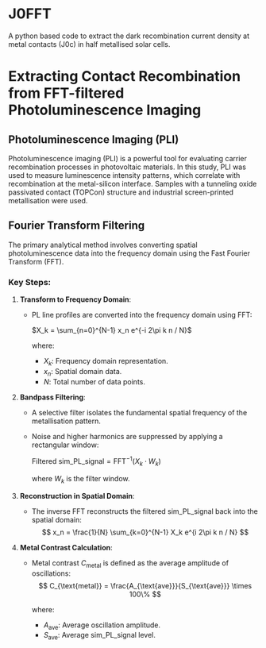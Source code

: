 # J0FFT
A python based code to extract the dark recombination current density at metal contacts (J0c) in half metallised solar cells.

<script type="text/javascript" async
  src="https://cdnjs.cloudflare.com/ajax/libs/mathjax/2.7.7/MathJax.js?config=TeX-MML-AM_CHTML">
</script>


# Extracting Contact Recombination from FFT-filtered Photoluminescence Imaging

## Photoluminescence Imaging (PLI)

Photoluminescence imaging (PLI) is a powerful tool for evaluating carrier recombination processes in photovoltaic materials. In this study, PLI was used to measure luminescence intensity patterns, which correlate with recombination at the metal-silicon interface. Samples with a tunneling oxide passivated contact (TOPCon) structure and industrial screen-printed metallisation were used.

## Fourier Transform Filtering

The primary analytical method involves converting spatial photoluminescence data into the frequency domain using the Fast Fourier Transform (FFT).

### Key Steps:
1. **Transform to Frequency Domain**:
   - PL line profiles are converted into the frequency domain using FFT:
    
     $X_k = \sum_{n=0}^{N-1} x_n e^{-i 2\pi k n / N}$
     
     where:
     - $X_k$: Frequency domain representation.
     - $x_n$: Spatial domain data.
     - $N$: Total number of data points.

2. **Bandpass Filtering**:
   - A selective filter isolates the fundamental spatial frequency of the metallisation pattern.
   - Noise and higher harmonics are suppressed by applying a rectangular window:
  
     $\text{Filtered sim_PL_signal} = \text{FFT}^{-1}(X_k \cdot W_k)$
  
     where $W_k$ is the filter window.

3. **Reconstruction in Spatial Domain**:
   - The inverse FFT reconstructs the filtered sim_PL_signal back into the spatial domain:
     $$
     x_n = \frac{1}{N} \sum_{k=0}^{N-1} X_k e^{i 2\pi k n / N}
     $$

4. **Metal Contrast Calculation**:
   - Metal contrast $C_{\text{metal}}$ is defined as the average amplitude of oscillations:
     $$
     C_{\text{metal}} = \frac{A_{\text{ave}}}{S_{\text{ave}}} \times 100\%
     $$

     where:
     - $A_{\text{ave}}$: Average oscillation amplitude.
     - $S_{\text{ave}}$: Average sim_PL_signal level.


